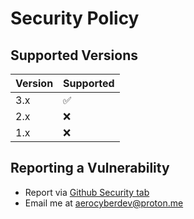 # Security Policy

## Supported Versions

| Version   | Supported          |
| -------   | ------------------ |
| 3.x       | :white_check_mark: |
| 2.x     | :x: |
| 1.x   | :x:                |

## Reporting a Vulnerability

- Report via [Github Security tab](https://github.com/aerocyber/sitemarker/security)
- Email me at [aerocyberdev@proton.me](mailto:aerocyberdev@proton.me)
